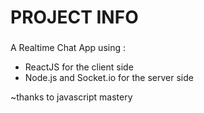# PROJECT INFO

### 

A Realtime Chat App using :
- ReactJS for the client side 
- Node.js and Socket.io for the server side

~thanks to javascript mastery
### 
